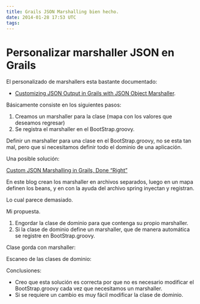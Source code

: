 ```yaml
---
title: Grails JSON Marshalling bien hecho.
date: 2014-01-28 17:53 UTC
tags:
---
```



# Personalizar marshaller JSON en Grails

El personalizado de marshallers esta bastante documentado:

* [Customizing JSON Output in Grails with JSON Object Marshaller](http://kylewbanks.com/blog/Customizing-JSON-Grails-Object-Marshalling "title").

Básicamente consiste en los siguientes pasos:

1. Creamos un marshaller para la clase (mapa con los valores que deseamos regresar)
2. Se registra el marshaller en el BootStrap.groovy.

Definir un marshaller para una clase en el BootStrap.groovy, no se esta tan mal, pero que si necesitamos definir todo el dominio
de una aplicación.

Una posible solución:

[Custom JSON Marshalling in Grails, Done “Right”](http://compiledammit.com/2012/08/16/custom-json-marshalling-in-grails-done-right/ "title") 

En este blog crean los marshaller en archivos separados, luego en un mapa definen los beans, y en con la ayuda del archivo spring inyectan y 
registran. 

Lo cual parece demasiado. 

Mi propuesta.

1. Engordar la clase de dominio para que contenga su propio marshaller.
2. Si la clase de dominio define un marshaller, que de manera automática se registre en BootStrap.groovy.

Clase gorda con marshaller:

<script src="https://gist.github.com/atomsfat/8673440.js"></script>

Escaneo de las clases de dominio:

<script src="https://gist.github.com/atomsfat/8673594.js"></script>

Conclusiones:

* Creo que esta solución es correcta por que no es necesario modificar el BootStrap.groovy cada vez que necesitamos un marshaller.
* Si se requiere un cambio es muy fácil modificar la clase de dominio.

